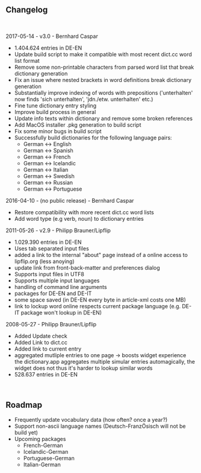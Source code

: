 
## Changelog

<br/>

2017-05-14 - v3.0 - Bernhard Caspar
- 1.404.624 entries in DE-EN
- Update build script to make it compatible with most recent dict.cc word list format
- Remove some non-printable characters from parsed word list that break dictionary generation
- Fix an issue where nested brackets in word definitions break dictionary generation
- Substantially improve indexing of words with prepositions ('unterhalten' now finds 'sich unterhalten', 'jdn./etw. unterhalten' etc.)
- Fine tune dictionary entry styling
- Improve build process in general
- Update info texts within dictionary and remove some broken references
- Add MacOS installer .pkg generation to build script
- Fix some minor bugs in build script
- Successfully build dictionaries for the following language pairs:
  - German <-> English
  - German <-> Spanish
  - German <-> French
  - German <-> Icelandic
  - German <-> Italian
  - German <-> Swedish
  - German <-> Russian
  - German <-> Portuguese
  
2016-04-10 - (no public release) - Bernhard Caspar
- Restore compatibility with more recent dict.cc word lists
- Add word type (e.g verb, noun) to dictionary entries

2011-05-26 - v2.9 - Philipp Brauner/Lipflip
- 1.029.390 entries in DE-EN
- Uses tab separated input files
- added a link to the internal "about" page instead of a online access
        to lipflip.org (less anoying)    
- update link from front-back-matter and preferences dialog
- Supports input files in UTF8
- Supports multiple input languages
- handling of command line arguments
- packages for DE-EN and DE-IT
- some space saved (in DE-EN every byte in article-xml costs one MB) 
- link to lockup word online respects current package language (e.g.
        DE-IT package won't lookup in DE-EN)
        
2008-05-27 - Philipp Brauner/Lipflip
- Added Update check
- Added Link to dict.cc
- Added link to current entry
- aggregated mutliple entries to one page -> boosts widget experience
        the dictionary.app aggregates multiple simular entries automagically,
        the widget does not thus it's harder to lookup similar words 
- 528.637 entries in DE-EN
    
<br/>
    
## Roadmap
- Frequently update vocabulary data (how often? once a year?)
- Support non-ascii language names (Deutsch-FranzÖsisch will not be
      build yet)
- Upcoming packages
    - French-German
    - Icelandic-German
    - Portuguese-German
    - Italian-German

